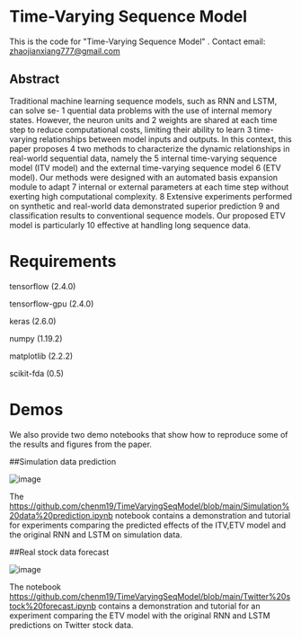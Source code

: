 # Time-Varying Sequence Model
This is the code for "Time-Varying Sequence Model" .
Contact email: zhaojianxiang777@gmail.com

## Abstract

Traditional machine learning sequence models, such as RNN and LSTM, can solve se- 1
quential data problems with the use of internal memory states. However, the neuron units and 2
weights are shared at each time step to reduce computational costs, limiting their ability to learn 3
time-varying relationships between model inputs and outputs. In this context, this paper proposes 4
two methods to characterize the dynamic relationships in real-world sequential data, namely the 5
internal time-varying sequence model (ITV model) and the external time-varying sequence model 6
(ETV model). Our methods were designed with an automated basis expansion module to adapt 7
internal or external parameters at each time step without exerting high computational complexity. 8
Extensive experiments performed on synthetic and real-world data demonstrated superior prediction 9
and classification results to conventional sequence models. Our proposed ETV model is particularly 10
effective at handling long sequence data. 

# Requirements

tensorflow (2.4.0)

tensorflow-gpu (2.4.0)

keras (2.6.0)

numpy (1.19.2)

matplotlib (2.2.2)

scikit-fda (0.5)


# Demos

We also provide two demo notebooks that show how to reproduce some of the results and figures from the paper.

##Simulation data prediction

![image](https://github.com/chenm19/TimeVaryingSeqModel/blob/main/figs/Simulation.png)

The https://github.com/chenm19/TimeVaryingSeqModel/blob/main/Simulation%20data%20prediction.ipynb notebook contains a demonstration and tutorial for experiments comparing the predicted effects of the ITV,ETV model and the original RNN and LSTM on simulation data.




##Real stock data forecast

![image](https://github.com/chenm19/TimeVaryingSeqModel/blob/main/figs/stock.png)

The notebook https://github.com/chenm19/TimeVaryingSeqModel/blob/main/Twitter%20stock%20forecast.ipynb contains a demonstration and tutorial for an experiment comparing the ETV model with the original RNN and LSTM predictions on Twitter stock data.

